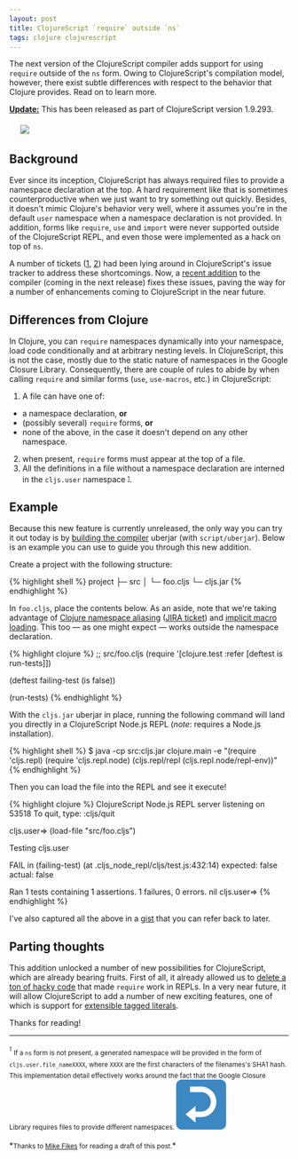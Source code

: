 ```yaml
---
layout: post
title: ClojureScript `require` outside `ns`
tags: clojure clojurescript
---
```


The next version of the ClojureScript compiler adds support for using `require`
outside of the `ns` form. Owing to ClojureScript's compilation model, however, there
exist subtle differences with respect to the behavior that Clojure provides. Read
on to learn more.

<!--more-->

<div class="message">
  <strong style="text-decoration:underline">Update:</strong> This has been released
  as part of ClojureScript version 1.9.293.
</div>

<div style="margin:20px">
  <img style="max-width: 70%;margin:0 auto" src="https://cloud.githubusercontent.com/assets/661909/19021756/7a918376-88c0-11e6-9449-dc8a595e3b20.jpg">
</div>

## Background

Ever since its inception, ClojureScript has always required files to provide a namespace
declaration at the top. A hard requirement like that is sometimes counterproductive
when we just want to try something out quickly. Besides, it doesn't mimic Clojure's
behavior very well, where it assumes you're in the default `user` namespace when
a namespace declaration is not provided. In addition, forms like `require`, `use`
and `import` were never supported outside of the ClojureScript REPL, and even those
were implemented as a hack on top of `ns`.

A number of tickets ([1](http://dev.clojure.org/jira/browse/CLJS-1277), [2](http://dev.clojure.org/jira/browse/CLJS-1346))
had been lying around in ClojureScript's issue tracker to address these shortcomings.
Now, a [recent addition](https://github.com/clojure/clojurescript/commit/b5147bfeb1e8034e93014e35bb27c9fb4d9c10de)
to the compiler (coming in the next release) fixes these issues, paving the way for
a number of enhancements coming to ClojureScript in the near future.

## Differences from Clojure

In Clojure, you can `require` namespaces dynamically into your namespace, load code
conditionally and at arbitrary nesting levels. In ClojureScript, this is not the
case, mostly due to the static nature of namespaces in the Google Closure Library.
Consequently, there are couple of rules to abide by when calling `require` and similar
forms (`use`, `use-macros`, etc.) in ClojureScript:

1. A file can have one of:
  - a namespace declaration, **or**
  - (possibly several) `require` forms, **or**
  - none of the above, in the case it doesn't depend on any other namespace.
2. when present, `require` forms must appear at the top of a file.
3. All the definitions in a file without a namespace declaration are interned in
the `cljs.user` namespace <sup id="fnref:1"><sub><a href="#fn:1">1</a></sub></sup>.

## Example

Because this new feature is currently unreleased, the only way you can try it out
today is by [building the compiler](https://github.com/clojure/clojurescript/wiki/Building-the-compiler)
uberjar (with `script/uberjar`). Below is an example you can use to guide you through
this new addition.

Create a project with the following structure:

{% highlight shell %}
project
├─ src
│  └─ foo.cljs
└─ cljs.jar
{% endhighlight %}

In `foo.cljs`, place the contents below. As an aside, note that we're taking advantage
of [Clojure namespace aliasing](http://blog.fikesfarm.com/posts/2016-07-03-clojurescript-clojure-namespace-aliasing.html)
([JIRA ticket](http://dev.clojure.org/jira/browse/CLJS-1692)) and
[implicit macro loading](http://dev.clojure.org/jira/browse/CLJS-1507). This too —
as one might expect — works outside the namespace declaration.

{% highlight clojure %}
;; src/foo.cljs
(require '[clojure.test :refer [deftest is run-tests]])

(deftest failing-test
  (is false))

(run-tests)
{% endhighlight %}

With the `cljs.jar` uberjar in place, running the following command will land you
directly in a ClojureScript Node.js REPL (*note*: requires a Node.js installation).

{% highlight shell %}
$ java -cp src:cljs.jar clojure.main -e "(require 'cljs.repl) (require 'cljs.repl.node) (cljs.repl/repl (cljs.repl.node/repl-env))"
{% endhighlight %}

Then you can load the file into the REPL and see it execute!

{% highlight clojure %}
ClojureScript Node.js REPL server listening on 53518
To quit, type: :cljs/quit

cljs.user=> (load-file "src/foo.cljs")

Testing cljs.user

FAIL in (failing-test) (at .cljs_node_repl/cljs/test.js:432:14)
expected: false
  actual: false

Ran 1 tests containing 1 assertions.
1 failures, 0 errors.
nil
cljs.user=>
{% endhighlight %}

I've also captured all the above in a [gist](https://gist.github.com/anmonteiro/478fc609c297cfd1217ebb9890ceba08)
that you can refer back to later.

## Parting thoughts

This addition unlocked a number of new possibilities for ClojureScript, which are
already bearing fruits. First of all, it already allowed us to
[delete a ton of hacky code](https://github.com/clojure/clojurescript/commit/c9c122)
that made `require` work in REPLs. In a very near future, it will allow ClojureScript
to add a number of new exciting features, one of which is support for
[extensible tagged literals](http://dev.clojure.org/jira/browse/CLJS-1194).

Thanks for reading!

---

<div id="fn:1">
  <sup><sub>1</sub></sup> <sub>If a <code class="highlighter-rouge">ns</code> form
  is not present, a generated namespace will be provided in the form of
  <code class="highlighter-rouge">cljs.user.file_nameXXXX</code>, where
  <code class="highlighter-rouge">XXXX</code> are the first characters of the filenames's
  SHA1 hash. This implementation detail effectively works around the fact that the
  Google Closure Library requires files to provide different namespaces.
  <a href="#fnref:1"><img draggable="false" class="emoji" alt="↩" src="/public/img/top.svg"></a></sub>
</div>

<br>
*<small>Thanks to <a href="https://twitter.com/mfikes">Mike Fikes</a> for reading a draft of this post.</small>*
